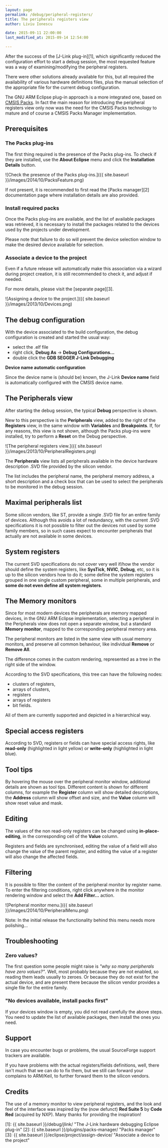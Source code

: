 ```yaml
---
layout: page
permalink: /debug/peripheral-registers/
title: The peripherals registers view
author: Liviu Ionescu

date: 2015-09-11 22:00:00
last_modified_at: 2015-09-14 12:54:00

---
```


After the success of the [J-Link plug-in][1], which significantly reduced the configuration effort to start a debug session, the most requested feature was a way of examining/modifying the peripheral registers.

There were other solutions already available for this, but all required the availability of various hardware definitions files, plus the manual selection of the appropriate file for the current debug configuration.

The GNU ARM Eclipse plug-in approach is a more integrated one, based on [CMSIS Packs](http://www.keil.com/pack/doc/CMSIS/Pack/html/index.html). In fact the main reason for introducing the peripheral registers view only now was the need for the CMSIS Packs technology to mature and of course a CMSIS Packs Manager implementation.

## Prerequisites

### The Packs plug-ins

The first thing required is the presence of the Packs plug-ins. To check if they are installed, use the **About Eclipse** menu and click the **Installation Details** button.

![Check the presence of the Packs plug-ins.]({{ site.baseurl }}/images/2014/10/PacksFeature.png)

If not present, it is recommended to first read the [Packs manager][2] documentation page where installation details are also provided.

### Install required packs

Once the Packs plug-ins are available, and the list of available packages was retrieved, it is necessary to install the packages related to the devices used by the projects under development.

Please note that failure to do so will prevent the device selection window to make the desired device available for selection.

### Associate a device to the project

Even if a future release will automatically make this association via a wizard during project creation, it is still recommended to check it, and adjust if needed.

For more details, please visit the [separate page][3].

![Assigning a device to the project.]({{ site.baseurl }}/images/2013/10/Devices.png)

## The debug configuration

With the device associated to the build configuration, the debug configuration is created and started the usual way:

* select the .elf file
* right click, **Debug As** → **Debug Configurations...**
* double click the **GDB SEGGER J-Link Debugging**

**Device name automatic configuration**

Since the device name is (should be) known, the J-Link **Device name** field is automatically configured with the CMSIS device name.

## The Peripherals view

After starting the debug session, the typical **Debug** perspective is shown.

New to this perspective is the **Peripherals** view, added to the right of the **Registers** view, in the same window with **Variables** and **Breakpoints**. If, for any reasons, this view is not shown, although the Packs plug-ins were installed, try to perform a **Reset** on the Debug perspective.

![The peripheral registers view.]({{ site.baseurl }}/images/2013/10/PeripheralRegisters.png)

The **Peripherals** view lists all peripherals available in the device hardware description .SVD file provided by the silicon vendor.

The list includes the peripheral name, the peripheral memory address, a short description and a check box that can be used to select the peripherals to be monitored in the debug session.

## Maximal peripherals list

Some silicon vendors, like ST, provide a single .SVD file for an entire family of devices. Although this avoids a lot of redundancy, with the current .SVD specifications it is not possible to filter out the devices not used by some family members, so in such cases expect to encounter peripherals that actually are not available in some devices.

## System registers

The current SVD specifications do not cover very well if/how the vendor should define the system registers, like **SysTick**, **NVIC**, **Debug**, etc, so it is up to the silicon vendors how to do it; some define the system registers grouped in one single custom peripheral, some in multiple peripherals, and **some do not even define all system registers**.

## The Memory monitors

Since for most modern devices the peripherals are memory mapped devices, in the GNU ARM Eclipse implementation, selecting a peripheral in the Peripherals view does not open a separate window, but a standard **Memory monitor**, mapped to the corresponding peripheral memory area.

The peripheral monitors are listed in the same view with usual memory monitors, and preserve all common behaviour, like individual **Remove** or **Remove All**.

The difference comes in the custom rendering, represented as a tree in the right side of the window.

According to the SVD specifications, this tree can have the following nodes:

* clusters of registers,
* arrays of clusters,
* registers
* arrays of registers
* bit fields.

All of them are currently supported and depicted in a hierarchical way.

## Special access registers

According to SVD, registers or fields can have special access rights, like **read-only** (highlighted in light yellow) or **write-only** (highlighted in light blue).

## Tool tips

By hovering the mouse over the peripheral monitor window, additional details are shown as tool tips. Different content is shown for different columns, for example the **Register** column will show detailed descriptions, the **Address** column will show offset and size, and the **Value** column will show reset value and mask.

## Editing

The values of the non read-only registers can be changed using **in-place-editing**, in the corresponding cell of the **Value** column.

Registers and fields are synchronised, editing the value of a field will also change the value of the parent register, and editing the value of a register will also change the affected fields.

## Filtering

It is possible to filter the content of the peripheral monitor by register name. To enter the filtering conditions, right click anywhere in the monitor rendering window and select the **Add Filter...** action.

![Peripheral monitor menu.]({{ site.baseurl }}/images/2014/10/PeripheralMenu.png)

Note: In the initial release the functionality behind this menu needs more polishing...

## Troubleshooting

### Zero values?

The first question some people might raise is _"why so many peripherals have zero values?"_. Well, most probably because they are not enabled, so reading them leads usually to zeroes. Or because they do not exist for the actual device, and are present there because the silicon vendor provides a single file for the entire family.

### "No devices available, install packs first"

If your devices window is empty, you did not read carefully the above steps. You need to update the list of available packages, then install the ones you need.

## Support

In case you encounter bugs or problems, the usual SourceForge support trackers are available.

If you have problems with the actual registers/fields definitions, well, there isn't much that we can do to fix them, but we still can forward your complains to ARM/Keil, to further forward them to the silicon vendors.

## Credits

The use of a memory monitor to view peripheral registers, and the look and feel of the interface was inspired by the (now defunct) **Red Suite 5** by **Code Red** (acquired by NXP). Many thanks for providing the inspiration!

 [1]: {{ site.baseurl }}/debug/jlink/ "The J-Link hardware debugging Eclipse plug-in"
 [2]: {{ site.baseurl }}/plugins/packs-manager/ "Packs manager"
 [3]: {{ site.baseurl }}/eclipse/project/assign-device/ "Associate a device to the project"

